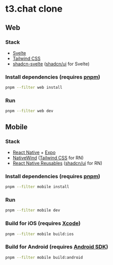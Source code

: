 # t3.chat clone

## Web

### Stack

- [Svelte](https://github.com/sveltejs/svelte)
- [Tailwind CSS](https://tailwindcss.com/)
- [shadcn-svelte](https://github.com/huntabyte/shadcn-svelte) ([shadcn/ui](https://github.com/shadcn-ui/ui) for Svelte)

### Install dependencies (requires [pnpm](https://pnpm.io/installation#using-other-package-managers))

```bash
pnpm --filter web install
```

### Run

```bash
pnpm --filter web dev
```

## Mobile

### Stack

- [React Native](https://github.com/facebook/react-native) + [Expo](https://expo.dev/)
- [NativeWind](https://github.com/nativewind/nativewind) ([Tailwind CSS](https://tailwindcss.com/) for RN)
- [React Native Reusables](https://github.com/mrzachnugent/react-native-reusables) ([shadcn/ui](https://github.com/shadcn-ui/ui) for RN)

### Install dependencies (requires [pnpm](https://pnpm.io/installation#using-other-package-managers))

```bash
pnpm --filter mobile install
```

### Run

```bash
pnpm --filter mobile dev
```

### Build for iOS (requires [Xcode](https://developer.apple.com/xcode/))

```bash
pnpm --filter mobile build:ios
```

### Build for Android (requires [Android SDK](https://developer.android.com/studio))

```bash
pnpm --filter mobile build:android
```
